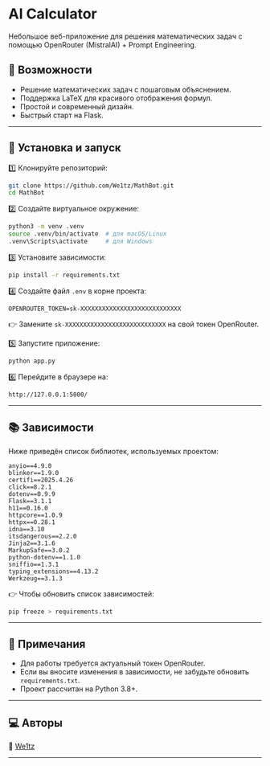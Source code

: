# AI Calculator

Небольшое веб-приложение для решения математических задач с помощью OpenRouter (MistralAI) + Prompt Engineering. 

## 🚀 Возможности

- Решение математических задач с пошаговым объяснением.
- Поддержка LaTeX для красивого отображения формул.
- Простой и современный дизайн.
- Быстрый старт на Flask.

---

## 🔧 Установка и запуск

1️⃣ Клонируйте репозиторий:
```bash
git clone https://github.com/We1tz/MathBot.git
cd MathBot
```

2️⃣ Создайте виртуальное окружение:
```bash
python3 -m venv .venv
source .venv/bin/activate  # для macOS/Linux
.venv\Scripts\activate     # для Windows
```

3️⃣ Установите зависимости:
```bash
pip install -r requirements.txt
```

4️⃣ Создайте файл `.env` в корне проекта:
```
OPENROUTER_TOKEN=sk-XXXXXXXXXXXXXXXXXXXXXXXXXXXX
```
👉 Замените `sk-XXXXXXXXXXXXXXXXXXXXXXXXXXXX` на свой токен OpenRouter.

5️⃣ Запустите приложение:
```bash
python app.py
```

6️⃣ Перейдите в браузере на:
```
http://127.0.0.1:5000/
```

---

## 📚 Зависимости

Ниже приведён список библиотек, используемых проектом:
```
anyio==4.9.0
blinker==1.9.0
certifi==2025.4.26
click==8.2.1
dotenv==0.9.9
Flask==3.1.1
h11==0.16.0
httpcore==1.0.9
httpx==0.28.1
idna==3.10
itsdangerous==2.2.0
Jinja2==3.1.6
MarkupSafe==3.0.2
python-dotenv==1.1.0
sniffio==1.3.1
typing_extensions==4.13.2
Werkzeug==3.1.3
```

👉 Чтобы обновить список зависимостей:
```bash
pip freeze > requirements.txt
```

---

## 📌 Примечания

- Для работы требуется актуальный токен OpenRouter.
- Если вы вносите изменения в зависимости, не забудьте обновить `requirements.txt`.
- Проект рассчитан на Python 3.8+.

---

## 💻 Авторы

👤 [We1tz](https://github.com/We1tz)

---

